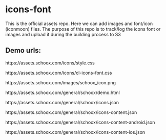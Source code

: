 # icons-font

This is the official assets repo. Here we can add images and font/icon (iconmoon) files. The purpose of this repo is to track/log the icons font or images and upload it during the building process to S3

Demo urls: 
-------------

<p>https://assets.schoox.com/icons/style.css</p>
<p>https://assets.schoox.com/icons/cl-icons-font.css</p>
<p>https://assets.schoox.com/images/schoox_icon.png</p>
<p>https://assets.schoox.com/general/schoox/demo.html</p>
<p>https://assets.schoox.com/general/schoox/icons.json</p>
<p>https://assets.schoox.com/general/schoox/icons-content.json</p>
<p>https://assets.schoox.com/general/schoox/icons-content-android.json</p>
<p>https://assets.schoox.com/general/schoox/icons-content-ios.json</p>
